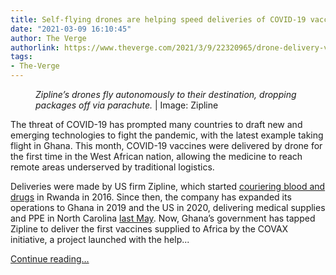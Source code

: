 ```yaml
---
title: Self-flying drones are helping speed deliveries of COVID-19 vaccines in Ghana
date: "2021-03-09 16:10:45"
author: The Verge
authorlink: https://www.theverge.com/2021/3/9/22320965/drone-delivery-vaccine-ghana-zipline-cold-chain-storage
tags:
- The-Verge
---
```

<figure>
      <img alt="" src="https://cdn.vox-cdn.com/thumbor/d7lQmIMRYxy1pVJapT3zCAxHGeM=/250x0:2950x1800/1310x873/cdn.vox-cdn.com/uploads/chorus_image/image/68935684/GIzDjxi.0.jpg" />
        <figcaption><em>Zipline’s drones fly autonomously to their destination, dropping packages off via parachute. </em> | Image: Zipline</figcaption>
    </figure>

  <p id="vFqzsF">The threat of COVID-19 has prompted many countries to draft new and emerging technologies to fight the pandemic, with the latest example taking flight in Ghana. This month, COVID-19 vaccines were delivered by drone for the first time in the West African nation, allowing the medicine to reach remote areas underserved by traditional logistics.</p>
<p id="3yx4Cw">Deliveries were made by US firm Zipline, which started <a href="https://www.theverge.com/2016/4/5/11367274/zipline-drone-delivery-rwanda-medicine-blood">couriering blood and drugs</a> in Rwanda in 2016. Since then, the company has expanded its operations to Ghana in 2019 and the US in 2020, delivering medical supplies and PPE in North Carolina <a href="https://www.theverge.com/2020/5/27/21270351/zipline-drones-novant-health-medical-center-hospital-supplies-ppe">last May</a>. Now, Ghana’s government has tapped Zipline to deliver the first vaccines supplied to Africa<strong> </strong>by the COVAX initiative, a project launched with the help...</p>
  <p>
    <a href="https://www.theverge.com/2021/3/9/22320965/drone-delivery-vaccine-ghana-zipline-cold-chain-storage">Continue reading&hellip;</a>
  </p>